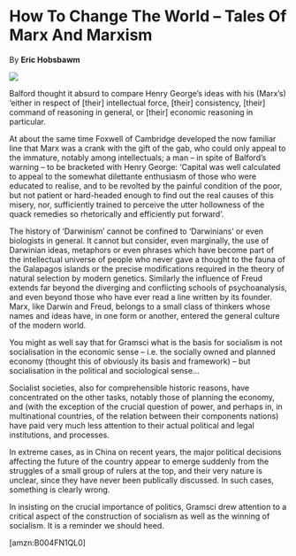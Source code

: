 How To Change The World – Tales Of Marx And Marxism
===================================================

By **Eric Hobsbawm**

![](/bookimg/howtochangetheworld.jpg)

Balford thought it absurd to compare Henry George’s ideas with his (Marx’s)
‘either in respect of [their] intellectual force, [their] consistency, [their]
command of reasoning in general, or [their] economic reasoning in particular. 

At about the same time Foxwell of Cambridge developed the now familiar line that
Marx was a crank with the gift of the gab, who could only appeal to the
immature, notably among intellectuals; a man – in spite of Balford’s warning –
to be bracketed with Henry George: ‘Capital was well calculated to appeal to the
somewhat dilettante enthusiasm of those who were educated to realise, and to be
revolted by the painful condition of the poor, but not patient or hard-headed
enough to find out the real causes of this misery, nor, sufficiently trained to
perceive the utter hollowness of the quack  remedies so rhetorically and
efficiently put forward’.

The history of ‘Darwinism’ cannot be confined to ‘Darwinians’ or even biologists
in general. It cannot but consider, even marginally, the use of Darwinian ideas,
metaphors or even phrases which have become part of the intellectual universe of
people who never gave a thought to the fauna of the Galapagos islands or the
precise modifications required in the theory of natural selection by modern
genetics.  Similarly the influence of Freud extends far beyond the diverging and
conflicting schools of psychoanalysis, and even beyond those who have ever read
a line written by its founder. Marx, like Darwin and Freud, belongs to a small
class of thinkers whose names and ideas have, in one form or another, entered
the general culture of the modern world. 

You might as well say that for Gramsci what is the basis for socialism is not
socialisation in the economic sense – i.e. the socially owned and planned
economy (thought this of obviously its basis and framework) – but socialisation
in the political and sociological sense…

Socialist societies, also for comprehensible historic reasons, have concentrated
on the other tasks, notably those of planning the economy, and (with the
exception of the crucial question of power, and perhaps in, in multinational
countries, of the relation between their components nations) have paid very much
less attention to their actual political and legal institutions, and processes. 

In extreme cases, as in China on recent years, the major political decisions
affecting the future of the country appear to emerge suddenly from the struggles
of a small group of rulers at the top, and their very nature is unclear, since
they have never been publically discussed.  In such cases, something is clearly
wrong.

In insisting on the crucial importance of politics, Gramsci drew attention to a
critical aspect of the construction of socialism as well as the winning of
socialism. It is a reminder we should heed.

  
[amzn:B004FN1QL0]


